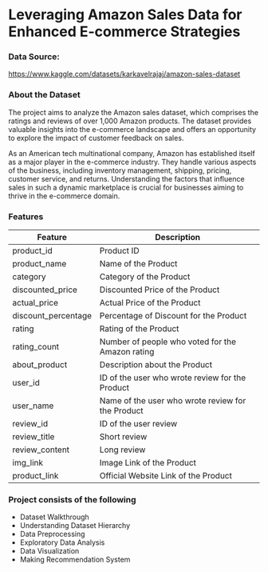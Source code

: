 # Leveraging Amazon Sales Data for Enhanced E-commerce Strategies

### Data Source: 
https://www.kaggle.com/datasets/karkavelrajaj/amazon-sales-dataset

### About the Dataset
The project aims to analyze the Amazon sales dataset, which comprises the ratings and reviews of over 1,000 Amazon products. The dataset provides valuable insights into the e-commerce landscape and offers an opportunity to explore the impact of customer feedback on sales.

As an American tech multinational company, Amazon has established itself as a major player in the e-commerce industry. They handle various aspects of the business, including inventory management, shipping, pricing, customer service, and returns. Understanding the factors that influence sales in such a dynamic marketplace is crucial for businesses aiming to thrive in the e-commerce domain.

### Features

| Feature   | Description |
|-----------| ----------- |
| product_id   | Product ID |
| product_name | Name of the Product |
| category    | Category of the Product |
| discounted_price | Discounted Price of the Product |
| actual_price    | Actual Price of the Product |
| discount_percentage | Percentage of Discount for the Product |
| rating    | Rating of the Product |
| rating_count | Number of people who voted for the Amazon rating |
| about_product   | Description about the Product |
| user_id | ID of the user who wrote review for the Product |
| user_name   | Name of the user who wrote review for the Product |
| review_id | ID of the user review |
| review_title   | Short review |
| review_content | Long review |
| img_link   | Image Link of the Product |
| product_link | Official Website Link of the Product |

### Project consists of the following

* Dataset Walkthrough
* Understanding Dataset Hierarchy
* Data Preprocessing
* Exploratory Data Analysis
* Data Visualization
* Making Recommendation System